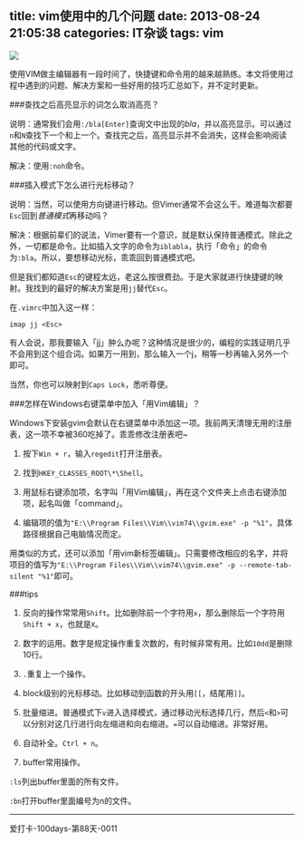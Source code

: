 title: vim使用中的几个问题
date: 2013-08-24 21:05:38
categories: IT杂谈
tags: vim
---
![](http://ww4.sinaimg.cn/large/5e8cb366jw1e7y2y7xlk0j20it0ectbi.jpg)

使用VIM做主编辑器有一段时间了，快捷键和命令用的越来越熟练。本文将使用过程中遇到的问题、解决方案和一些好用的技巧汇总如下，并不定时更新。

###查找之后高亮显示的词怎么取消高亮？

说明：通常我们会用`:/bla[Enter]`查询文中出现的*bla*，并以高亮显示。可以通过`n`和`N`查找下一个和上一个。查找完之后，高亮显示并不会消失，这样会影响阅读其他的代码或文字。

解决：使用`:noh`命令。

<!--more-->

###插入模式下怎么进行光标移动？

说明：当然，可以使用方向键进行移动。但Vimer通常不会这么干。难道每次都要`Esc`回到*普通模式*再移动吗？

解决：根据前辈们的说法，Vimer要有一个意识，就是默认保持普通模式。除此之外，一切都是命令。比如插入文字的命令为`iblabla`，执行「命令」的命令为`:bla`。所以，要想移动光标，乖乖回到普通模式吧。

但是我们都知道`Esc`的键程太远，老这么按很费劲。于是大家就进行快捷键的映射。我找到的最好的解决方案是用`jj`替代`Esc`。

在`.vimrc`中加入这一样：

`imap jj <Esc>`

有人会说，那我要输入「jj」肿么办呢？这种情况是很少的，编程的实践证明几乎不会用到这个组合词。如果万一用到，那么输入一个j，稍等一秒再输入另外一个即可。

当然，你也可以映射到`Caps Lock`，悉听尊便。

###怎样在Windows右键菜单中加入「用Vim编辑」？

Windows下安装gvim会默认在右键菜单中添加这一项。我前两天清理无用的注册表，这一项不幸被360吃掉了。乖乖修改注册表吧~

1. 按下`Win + r`，输入`regedit`打开注册表。

2. 找到`HKEY_CLASSES_ROOT\*\Shell`。

3. 用鼠标右键添加项，名字叫「用Vim编辑」，再在这个文件夹上点击右键添加项，起名叫做「command」。

4. 编辑项的值为`"E:\\Program Files\\Vim\\vim74\\gvim.exe" -p "%1"`，具体路径根据自己电脑情况而定。

用类似的方式，还可以添加「用vim新标签编辑」。只需要修改相应的名字，并将项目的值写为`"E:\\Program Files\\Vim\\vim74\\gvim.exe" -p --remote-tab-silent "%1"`即可。

###tips

1. 反向的操作常常用`Shift`。比如删除前一个字符用`x`，那么删除后一个字符用`Shift + x`，也就是`X`。

2. 数字的运用。数字是规定操作重复次数的，有时候非常有用。比如`10dd`是删除10行。

3. `.`重复上一个操作。

4. block级别的光标移动。比如移动到函数的开头用`[[`，结尾用`]]`。

5. 批量缩进。普通模式下`v`进入选择模式，通过移动光标选择几行，然后`<`和`>`可以分别对这几行进行向左缩进和向右缩进。`=`可以自动缩进。非常好用。

6. 自动补全。`Ctrl + n`。

7. buffer常用操作。
 
 `:ls`列出buffer里面的所有文件。
 
 `:bn`打开buffer里面编号为n的文件。


 ---

 爱打卡-100days-第88天-0011
